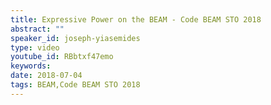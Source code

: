 ```yaml
---
title: Expressive Power on the BEAM - Code BEAM STO 2018
abstract: ""
speaker_id: joseph-yiasemides
type: video
youtube_id: RBbtxf47emo
keywords: 
date: 2018-07-04
tags: BEAM,Code BEAM STO 2018
---
```


